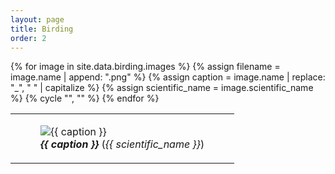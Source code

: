 ```yaml
---
layout: page
title: Birding
order: 2
---
```


<style>
  figcaption {
    text-align: center;
    font-size: 1rem;
  }

  .name {
    font-weight: bold;
  }
</style>

<table>
  {% for image in site.data.birding.images %}
  {% assign filename = image.name | append: ".png" %}
  {% assign caption = image.name | replace: "_", " " | capitalize %}
  {% assign scientific_name = image.scientific_name %}
  <tr>
    <td>
      <figure>
        <img src="{{ site.url }}/img/birding/{{ filename }}" alt="{{ caption }}">
        <figcaption>
          <span class="name"><em>{{ caption }}</em></span>
          (<span class="scientific-name"><em>{{ scientific_name }}</em></span>)
        </figcaption>
      </figure>
    </td>
    {% cycle "", "</tr><tr>" %}
  </tr>
  {% endfor %}
</table>